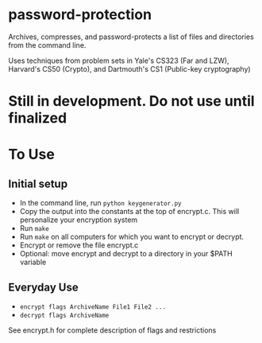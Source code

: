 # password-protection
Archives, compresses, and password-protects a list of files and directories from the command line.

Uses techniques from problem sets in Yale's CS323 (Far and LZW), Harvard's CS50 (Crypto), and Dartmouth's CS1 (Public-key cryptography)

# Still in development. Do not use until finalized

# To Use

## Initial setup

* In the command line, run ```python keygenerator.py```
* Copy the output into the constants at the top of encrypt.c. This will personalize your encryption system
* Run ```make```
* Run ```make``` on all computers for which you want to encrypt or decrypt.
* Encrypt or remove the file encrypt.c
* Optional: move encrypt and decrypt to a directory in your $PATH variable

## Everyday Use

* ```encrypt flags ArchiveName File1 File2 ...```
* ```decrypt flags ArchiveName```

See encrypt.h for complete description of flags and restrictions